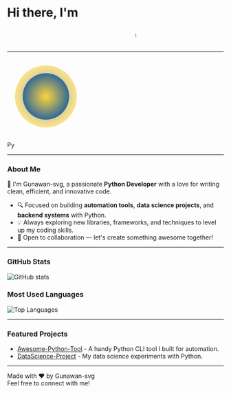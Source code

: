 # Hi there, I'm

<!-- Animated marquee-style scrolling name -->
<svg width="300" height="40" viewBox="0 0 300 40" xmlns="http://www.w3.org/2000/svg" role="img" aria-label="Scrolling GitHub username animation">
  <text font-family="Verdana, Geneva, Tahoma, sans-serif" font-size="32" font-weight="bold" fill="#306998" y="28" >
    <animate attributeName="x" from="300" to="-300" dur="8s" repeatCount="indefinite" />
    Gunawan-svg
  </text>
</svg>

---

<!-- Animated Python themed SVG with rotating and pulsating circles -->

<svg width="180" height="180" viewBox="0 0 100 100" xmlns="http://www.w3.org/2000/svg" role="img" aria-label="Animated Python Logo">
  <defs>
    <radialGradient id="grad1" cx="50%" cy="50%" r="50%">
      <stop offset="0%" stop-color="#306998">
        <animate attributeName="stop-color" values="#306998;#FFD43B;#306998" dur="4s" repeatCount="indefinite"/>
      </stop>
      <stop offset="100%" stop-color="#FFD43B">
        <animate attributeName="stop-color" values="#FFD43B;#306998;#FFD43B" dur="4s" repeatCount="indefinite"/>
      </stop>
    </radialGradient>
    <radialGradient id="grad2" cx="50%" cy="50%" r="50%">
      <stop offset="0%" stop-color="#FFD43B" />
      <stop offset="100%" stop-color="#306998" />
    </radialGradient>
  </defs>

  <!-- Outer pulsating circle -->
  <circle cx="50" cy="50" r="42" fill="url(#grad1)">
    <animate attributeName="r" values="40;45;40" dur="5s" repeatCount="indefinite"/>
    <animate attributeName="opacity" values="0.6;1;0.6" dur="5s" repeatCount="indefinite"/>
  </circle>
  
  <!-- Inner circle -->
  <circle cx="50" cy="50" r="30" fill="url(#grad2)">
    <animate attributeName="r" values="25;30;25" dur="5s" repeatCount="indefinite" begin="1s"/>
    <animate attributeName="opacity" values="1;0.6;1" dur="5s" repeatCount="indefinite" begin="1s"/>
  </circle>

  <!-- Central text "Py" -->
  <text x="50%" y="54%" dominant-baseline="middle" text-anchor="middle"
        font-family="Verdana, Geneva, Tahoma, sans-serif" font-weight="bold" font-size="38" fill="#306998">
    Py
  </text>

  <!-- Rotate group around center -->
  <animateTransform attributeName="transform" attributeType="XML" type="rotate"
                    from="0 50 50" to="360 50 50" dur="10s" repeatCount="indefinite"/>
</svg>

---

### About Me

👋 I'm Gunawan-svg, a passionate **Python Developer** with a love for writing clean, efficient, and innovative code.

- 🔍 Focused on building **automation tools**, **data science projects**, and **backend systems** with Python.
- 💡 Always exploring new libraries, frameworks, and techniques to level up my coding skills.
- 🤝 Open to collaboration — let's create something awesome together!

---

### GitHub Stats

![GitHub stats](https://github-readme-stats.vercel.app/api?username=Gunawan-svg&show_icons=true&theme=tokyonight)

### Most Used Languages

![Top Languages](https://github-readme-stats.vercel.app/api/top-langs/?username=Gunawan-svg&layout=compact&theme=tokyonight)

---

### Featured Projects

- [Awesome-Python-Tool](https://github.com/Gunawan-svg/awesome-python-tool) - A handy Python CLI tool I built for automation.
- [DataScience-Project](https://github.com/Gunawan-svg/datascience-project) - My data science experiments with Python.

---

Made with ❤️ by Gunawan-svg  
Feel free to connect with me!

